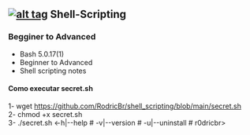 ## [![alt tag](http://icons.iconarchive.com/icons/dakirby309/simply-styled/32/OS-Linux-icon.png)](https://fr.wikipedia.org/wiki/Linux) Shell-Scripting

### Begginer to Advanced
- Bash 5.0.17(1)
- Beginner to Advanced
- Shell scripting notes

#### Como executar secret.sh
1- wget https://github.com/RodricBr/shell_scripting/blob/main/secret.sh <br>
2- chmod +x secret.sh <br>
3- ./secret.sh <-h|--help # -v|--version # -u|--uninstall # r0dricbr> <br>

